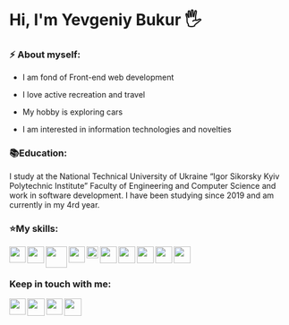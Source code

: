 # Hi, I'm Yevgeniy Bukur 🖐️

### ⚡ About myself:

- I am fond of Front-end web development

- I love active recreation and travel

- My hobby is exploring cars

- I am interested in information technologies and novelties

### 📚Education:
I study at the National Technical University of Ukraine “Igor Sikorsky Kyiv Polytechnic Institute” Faculty of Engineering and Computer Science and work in software development. I have been studying since 2019 and am currently in my 4rd year.

### ⭐My skills:
<img align="left"  width="29px" src="https://upload.wikimedia.org/wikipedia/commons/thumb/9/99/Unofficial_JavaScript_logo_2.svg/1200px-Unofficial_JavaScript_logo_2.svg.png" />
<img align="left"  width="30px" src="https://www.pngfind.com/pngs/m/685-6854994_react-logo-no-background-hd-png-download.png" />
<img align="left"  width="38px" src="https://upload.wikimedia.org/wikipedia/commons/thumb/d/d9/Node.js_logo.svg/1280px-Node.js_logo.svg.png" />

<img align="left"  width="29px" src="https://upload.wikimedia.org/wikipedia/commons/thumb/6/61/HTML5_logo_and_wordmark.svg/512px-HTML5_logo_and_wordmark.svg.png" />
<img align="left"  width="21px" src="https://upload.wikimedia.org/wikipedia/commons/thumb/d/d5/CSS3_logo_and_wordmark.svg/1200px-CSS3_logo_and_wordmark.svg.png" />

<img align="left"  width="30px" src="https://git-scm.com/images/logos/downloads/Git-Icon-1788C.png" />
<img align="left"  width="30px" src="https://cdn-icons-png.flaticon.com/512/25/25231.png" />
<img align="left"  width="30px" src="https://simplebackups.com/static/f08109e937872b4f8322e13b1705b844/84ecb/simplebackups-mysql-ico.png" />
<img align="left"  width="30px" src="https://cdn.iconscout.com/icon/free/png-256/postman-3521648-2945092.png" />
<img align="left"  width="30px" src="https://upload.wikimedia.org/wikipedia/commons/thumb/e/e9/Jenkins_logo.svg/1200px-Jenkins_logo.svg.png" />



<br />
<br />

### Keep in touch with me:
<a  href='https://t.me/bukur'><img align="left" width="29px" src="https://upload.wikimedia.org/wikipedia/commons/thumb/8/82/Telegram_logo.svg/1024px-Telegram_logo.svg.png"></a>
<a  href='https://www.linkedin.com/in/yevgeniy-bukur-323151222/'><img align="left" width="31px" src="https://upload.wikimedia.org/wikipedia/commons/thumb/8/81/LinkedIn_icon.svg/2048px-LinkedIn_icon.svg.png"></a>
<a  href='https://www.instagram.com/bukur_updating/'><img align="left" width="29px" src="https://upload.wikimedia.org/wikipedia/commons/thumb/a/a5/Instagram_icon.png/1024px-Instagram_icon.png"></a>
<a  href='mailto:bukur.jeka@gmail.com'><img align="left" width="31px" src="https://upload.wikimedia.org/wikipedia/commons/4/4e/Mail_%28iOS%29.svg"></a>

